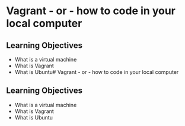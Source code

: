 # Vagrant - or - how to code in your local computer

## Learning Objectives

* What is a virtual machine
* What is Vagrant
* What is Ubuntu# Vagrant - or - how to code in your local computer

## Learning Objectives

* What is a virtual machine
* What is Vagrant
* What is Ubuntu
